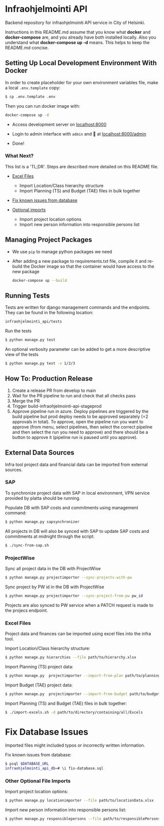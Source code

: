 # Infraohjelmointi API

Backend repository for infraohjelmointi API service in City of Helsinki.

Instructions in this README.md assume that you know  what __docker__ and __docker-compose__ are, and you already have both installed locally. Also you understand what __docker-compose up -d__ means.
This helps to keep the README.md concise.

## Setting Up Local Development Environment With Docker

In order to create placeholder for your own environment variables file, make a local `.env.template` copy:

```bash
$ cp .env.template .env
```

Then you can run docker image with:

  ```bash
  docker-compose up -d
  ```

- Access development server on [localhost:8000](http://localhost:8000)

- Login to admin interface with `admin` and 🥥 at [localhost:8000/admin](http://localhost:8000/admin)

- Done!

### What Next?

This list is a 'TL;DR'. Steps are described more detailed on this README file.

- [Excel Files](#excel-files)
  - Import Location/Class hierarchy structure
  - Import Planning (TS) and Budget (TAE) files in bulk together
- [Fix known issues from database](#fix-database-issues)

- [Optional imports](#other-optional-file-imports)
  - Import project location options
  - Import new person information into responsible persons list

## Managing Project Packages

- We use `pip` to manage python packages we need
- After adding a new package to requirements.txt file, compile it and re-build the Docker image so that the container would have access to the new package

  ```bash
  docker-compose up --build
  ```

## Running Tests

Tests are written for django management commands and the endpoints. They can be found in the following location:

  ```bash
  infraohjelmointi_api/tests
  ```
Run the tests

  ```bash
  $ python manage.py test
  ```
An optional verbosity parameter can be added to get a more descriptive view of the tests

  ```bash
  $ python manage.py test -v 1/2/3
  ```

## How To: Production Release

1. Create a release PR from develop to main
2. Wait for the PR pipeline to run and check that all checks pass
3. Merge the PR
4. Trigger build-infraohjelmointi-api-stageprod
5. Approve pipeline run in azure. Deploy pipelines are triggered by the build pipeline but prod deploy needs to be approved separately (=2 approvals in total). To approve, open the pipeline run you want to approve (from menu, select pipelines, then select the correct pipeline and then select the run you need to approve) and there should be a button to approve it (pipeline run is paused until you approve).

## External Data Sources

Infra tool project data and financial data can be imported from external sources.

### SAP

To synchronize project data with SAP in local environment, VPN service provided by platta should be running.

Populate DB with SAP costs and commitments using management command:

  ```bash
  $ python manage.py sapsynchronizer
  ```
All projects in DB will also be synced with SAP to update SAP costs and commitments at midnight through the script:

  ```bash
  $ ./sync-from-sap.sh
  ```

### ProjectWise

Sync all project data in the DB with ProjectWise

  ```bash
  $ python manage.py projectimporter --sync-projects-with-pw
  ```

Sync project by PW id in the DB with ProjectWise

  ```bash
  $ python manage.py projectimporter --sync-project-from-pw pw_id
  ```

Projects are also synced to PW service when a PATCH request is made to the projecs endpoint.

### Excel Files

Project data and finances can be imported using excel files into the infra tool.

Import Location/Class hierarchy structure:

  ```bash
  $ python manage.py hierarchies --file path/to/hierarchy.xlsx
  ```

Import Planning (TS) project data:

  ```bash
  $ python manage.py  projectimporter --import-from-plan path/to/planningFile.xlsx
  ```

Import Budget (TAE) project data:

  ```bash
  $ python manage.py  projectimporter --import-from-budget path/to/budgetFile.xlsx
  ```

Import Planning (TS) and Budget (TAE) files in bulk together:

  ```bash
  $ ./import-excels.sh -d path/to/directory/containing/all/Excels
  ```

# Fix Database Issues

Imported files might included typos or incorrectly written information.

Fix known issues from database:

  ```bash
  $ psql $DATABASE_URL
  infraohjelmointi_api_db=# \i fix-database.sql
  ```

### Other Optional File Imports

Import project location options:

  ```bash
  $ python manage.py locationimporter --file path/to/locationData.xlsx
  ```

Import new person information into responsible persons list:

  ```bash
  $ python manage.py responsiblepersons --file path/to/responsiblePersons.xlsx
  ```
  